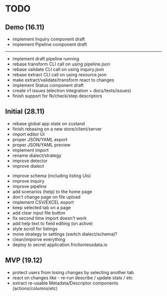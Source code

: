 # TODO

## Demo (16.11)

+ implement Inquiry component draft
+ implement Pipeline component draft
---
+ implement draft pipeline running
+ rebase transform CLI call on using pipeline.json
+ rebase validate CLI call on using inquiry.json
+ rebase extract CLI call on using resource.json
+ make extract/validate/transform react to changes
+ implement Status component draft
+ create v1 issues (electron integration + docs/tests/issues)
+ finish support for fk/check/step descriptors

## Initial (28.11)

+ rebase global app state on zustand
+ finish rebasing on a new store/client/server
+ import editor UI
+ proper JSON/YAML export
+ proper JSON/YAML preview
+ implement import
+ rename dialect/strategy
+ improve detector
+ improve dialect
- improve schema (including listing UIs)
- improve inquiry
- improve pipeline
- add scenarios (help) to the home page
- don't change page on file upload
- implement CSV/EXCEL export
- keep selected tab on a page
- add clear input file button
- fix second time import doesn't work
- add help text to field editing (on active)
- style scroll for listings
- move strategy to settings (switch dialect/schema)?
- clean/imporve everything
- deploy to secret application.frictionlessdata.io

## MVP (19.12)

- protect users from losing changes by selecting another tab
- react on changes like - re-run describe / update stats / etc
- extract re-usable Metadata/Descriptor components (actions/columns/etc)
